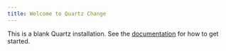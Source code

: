 ```yaml
---
title: Welcome to Quartz Change
---
```


This is a blank Quartz installation.
See the [documentation](https://quartz.jzhao.xyz) for how to get started.
